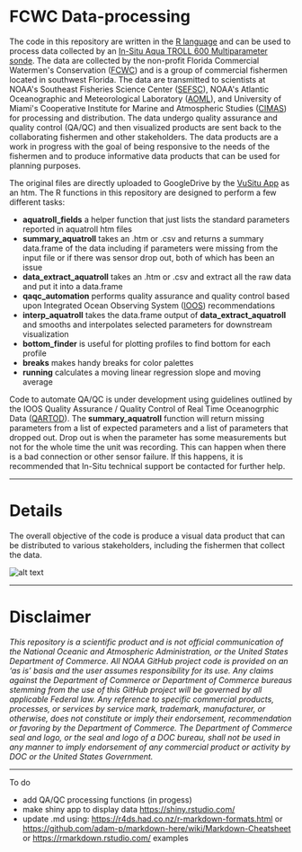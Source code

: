 # FCWC Data-processing

The code in this repository are written in the [R language](https://cran.r-project.org) and can be used to process data collected by an [In-Situ Aqua TROLL 600 Multiparameter sonde](https://in-situ.com/us/aqua-troll-600-multiparameter-sonde). The data are collected by the non-profit Florida Commercial Watermen's Conservation ([FCWC](https://floridawatermen.org)) and is a group of commercial fishermen located in southwest Florida. The data are transmitted to scientists at NOAA's Southeast Fisheries Science Center ([SEFSC](https://www.fisheries.noaa.gov/about/southeast-fisheries-science-center)), NOAA's Atlantic Oceanographic and Meteorological Laboratory ([AOML](https://www.aoml.noaa.gov/)), and University of Miami's Cooperative Institute for Marine and Atmospheric Studies ([CIMAS](https://cimas.rsmas.miami.edu/)) for processing and distribution. The data undergo quality assurance and quality control (QA/QC) and then visualized products are sent back to the collaborating fishermen and other stakeholders. The data products are a work in progress with the goal of being responsive to the needs of the fishermen and to produce informative data products that can be used for planning purposes.

The original files are directly uploaded to GoogleDrive by the [VuSitu App](https://in-situ.com/us/vusitu-app) as an htm. The R functions in this repository are designed to perform a few different tasks: 

* **aquatroll_fields** a helper function that just lists the standard parameters reported in aquatroll htm files
* **summary_aquatroll** takes an .htm or .csv and returns a summary data.frame of the data including if parameters were missing from the input file or if there was sensor drop out, both of which has been an issue
* **data_extract_aquatroll** takes an .htm or .csv and extract all the raw data and put it into a data.frame
* **qaqc_automation** performs quality assurance and quality control based upon Integrated Ocean Observing System ([IOOS](https://ioos.noaa.gov/project/qartod/)) recommendations
* **interp_aquatroll** takes the data.frame output of **data_extract_aquatroll** and smooths and interpolates selected parameters for downstream visualization
* **bottom_finder** is useful for plotting profiles to find bottom for each profile
* **breaks** makes handy breaks for color palettes
* **running** calculates a moving linear regression slope and moving average

Code to automate QA/QC is under development using guidelines outlined by the IOOS Quality Assurance / Quality Control of Real Time Oceanogrphic Data ([QARTOD](https://ioos.noaa.gov/project/qartod/)). The **summary_aquatroll** function will return missing parameters from a list of expected parameters and a list of parameters that dropped out. Drop out is when the parameter has some measurements but not for the whole time the unit was recording. This can happen when there is a bad connection or other sensor failure. If this happens, it is recommended that In-Situ technical support be contacted for further help.


---

# Details

The overall objective of the code is produce a visual data product that can be distributed to various stakeholders, including the fishermen that collect the data.

![alt text](https://github.com/imaginaryfish/FCWC-data-processing/blob/master/figures/FCWC_2019-Oct-12.png "Example data product")

---

# Disclaimer

*This repository is a scientific product and is not official communication of the National Oceanic and Atmospheric Administration, or the United States Department of Commerce. All NOAA GitHub project code is provided on an ‘as is’ basis and the user assumes responsibility for its use. Any claims against the Department of Commerce or Department of Commerce bureaus stemming from the use of this GitHub project will be governed by all applicable Federal law. Any reference to specific commercial products, processes, or services by service mark, trademark, manufacturer, or otherwise, does not constitute or imply their endorsement, recommendation or favoring by the Department of Commerce. The Department of Commerce seal and logo, or the seal and logo of a DOC bureau, shall not be used in any manner to imply endorsement of any commercial product or activity by DOC or the United States Government.*

---

To do 

* add QA/QC processing functions (in progess)
* make shiny app to display data https://shiny.rstudio.com/
* update .md using: https://r4ds.had.co.nz/r-markdown-formats.html or https://github.com/adam-p/markdown-here/wiki/Markdown-Cheatsheet or https://rmarkdown.rstudio.com/ examples

